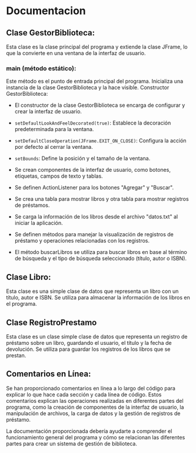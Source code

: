 # Documentacion

## Clase GestorBiblioteca:
Esta clase es la clase principal del programa y extiende la clase JFrame, lo que la convierte en una ventana de la interfaz de usuario.

### main (método estático):

Este método es el punto de entrada principal del programa. Inicializa una instancia de la clase GestorBiblioteca y la hace visible.
Constructor GestorBiblioteca:

- El constructor de la clase GestorBiblioteca se encarga de configurar y crear la interfaz de usuario.

- `setDefaultLookAndFeelDecorated(true)`: Establece la decoración predeterminada para la ventana.

- `setDefaultCloseOperation(JFrame.EXIT_ON_CLOSE)`: Configura la acción por defecto al cerrar la ventana.

- `setBounds`: Define la posición y el tamaño de la ventana.

- Se crean componentes de la interfaz de usuario, como botones, etiquetas, campos de texto y tablas.

- Se definen ActionListener para los botones "Agregar" y "Buscar".

- Se crea una tabla para mostrar libros y otra tabla para mostrar registros de préstamos.

- Se carga la información de los libros desde el archivo "datos.txt" al iniciar la aplicación.

- Se definen métodos para manejar la visualización de registros de préstamo y operaciones relacionadas con los registros.

- El método buscarLibros se utiliza para buscar libros en base al término de búsqueda y el tipo de búsqueda seleccionado (título, autor o ISBN).

## Clase Libro:
Esta clase es una simple clase de datos que representa un libro con un título, autor e ISBN. Se utiliza para almacenar la información de los libros en el programa.

## Clase RegistroPrestamo
Esta clase es un clase simple clase de datos que representa un registro de préstamo sobre un libro, guardando el usuario, el título y la fecha de devolución. Se utiliza para guardar los registros de los libros que se prestan.

## Comentarios en Línea:
Se han proporcionado comentarios en línea a lo largo del código para explicar lo que hace cada sección y cada línea de código. Estos comentarios explican las operaciones realizadas en diferentes partes del programa, como la creación de componentes de la interfaz de usuario, la manipulación de archivos, la carga de datos y la gestión de registros de préstamo.

La documentación proporcionada debería ayudarte a comprender el funcionamiento general del programa y cómo se relacionan las diferentes partes para crear un sistema de gestión de biblioteca.
